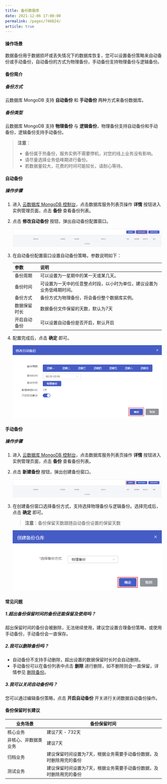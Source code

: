 ```yaml
---
title: 备份数据库
date: 2021-12-06 17:00:00
permalink: /pages/746024/
article: true
---
```



#### 操作场景

数据备份用于数据损坏或丢失情况下的数据库恢复，您可以设置备份策略来自动备份或手动备份，自动备份的方式为物理备份，手动备份支持物理备份与逻辑备份。

#### 备份简介

##### 备份方式

云数据库 MongoDB 支持 **自动备份** 和 **手动备份** 两种方式来备份数据库。

##### 备份类型

云数据库 MongoDB 支持 **物理备份** 与 **逻辑备份**，物理备份支持自动备份和手动备份，逻辑备份支持手动备份。

> **注意**：
>
> - 备份属于热备份，服务实例不需要停机，对您的线上业务没有影响。
> - 请尽量选择业务低峰期进行备份。
> - 若数据量较大，花费的时间可能较长，请耐心等待。

#### 自动备份

##### 操作步骤

1. 进入 [云数据库 MongoDB 控制台](https://console.capitalonline.net/mongodb)，点击数据库服务列表页操作 **详情** 按钮进入实例管理页面，点击 **备份** 查看备份列表。

2. 点击 **修改自动备份** 按钮，弹出自动备份配置窗口。

   ![bak_auto](./../../pic/bak_auto.png)

3. 在自动备份配置窗口设置自动备份策略，参数说明如下：

   | 参数         | 说明                                                         |
   | ------------ | ------------------------------------------------------------ |
   | 备份周期     | 可以设置为一星期中的某一天或某几天。                         |
   | 备份时间     | 可设置为一天中的任意整点时段，以小时为单位，建议设置为业务低峰期时间。 |
   | 备份方式     | 备份方式为物理备份，将会备份整个数据库实例。                 |
   | 数据保留时长 | 数据备份文件保留的天数，默认为7天                            |
   | 开启自动备份 | 可以设置自动备份是否开启，默认开启                           |

4. 配置完成后，点击 **确定** 即可。

   ![bak_autopopup](./../../pic/bak_autopopup.png)

#### 手动备份

##### 操作步骤

1. 进入 [云数据库 MongoDB 控制台](https://console.capitalonline.net/mongodb)，点击数据库服务列表页操作 **详情** 按钮进入实例管理页面，点击 **备份** 查看备份列表。

2. 点击 **新建备份** 按钮，弹出创建备份窗口。

   ![bak_manual](./../../pic/bak_manual.png)

3. 在创建备份窗口选择备份方式，支持选择物理备份与逻辑备份。选择完成后，点击 **确定** 即可。

   > **注意**：备份保留天数跟随自动备份设置的保留天数

   ![bak_manualpopup](./../../pic/bak_manualpopup.png)

#### 常见问题

##### 1.超出备份保留时间的备份还能保留及使用吗？

超出保留时间的备份会被删除，无法继续使用，建议您设置合理备份策略，或使用手动备份，手动备份会一直保存。

##### 2.我可以删除备份吗？

- 自动备份不支持手动删除，超出设置的数据保留时长时会自动删除。
- 手动备份可以在备份列表中点击 **删除** 进行删除，如不删除则会一直保留，详情参见 [删除备份](https://github.com/capitalonline/cds-document/blob/dev/数据库服务/MySQL/04.操作指南/07.备份恢复/02.删除备份.md)。

##### 3.我可以关闭自动备份吗？

您可以通过编辑备份策略，点击 **开启自动备份** 开关进行关闭数据自动备份操作。

#### 备份保留时长建议

| 业务场景             | 备份保留时间                                                 |
| -------------------- | ------------------------------------------------------------ |
| 核心业务             | 建议7天 - 732天                                              |
| 非核心、非数据类业务 | 建议7天                                                      |
| 归档业务             | 建议保留时间设置为7天，根据业务需要手动备份数据，及时删除用完的备份 |
| 测试业务             | 建议保留时间设置为7天，根据业务需要手动备份数据，及时删除用完的备份 |

